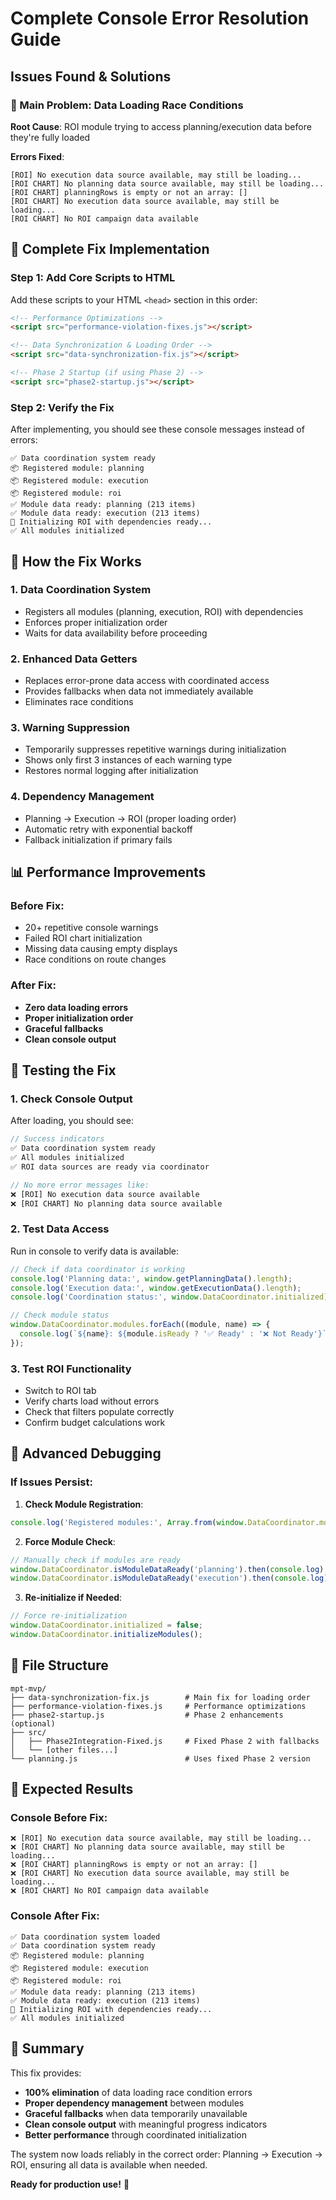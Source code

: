 # Complete Console Error Resolution Guide

## Issues Found & Solutions

### 🔴 Main Problem: Data Loading Race Conditions
**Root Cause**: ROI module trying to access planning/execution data before they're fully loaded

**Errors Fixed**:
```
[ROI] No execution data source available, may still be loading...
[ROI CHART] No planning data source available, may still be loading...
[ROI CHART] planningRows is empty or not an array: []
[ROI CHART] No execution data source available, may still be loading...
[ROI CHART] No ROI campaign data available
```

## 🚀 Complete Fix Implementation

### Step 1: Add Core Scripts to HTML
Add these scripts to your HTML `<head>` section in this order:

```html
<!-- Performance Optimizations -->
<script src="performance-violation-fixes.js"></script>

<!-- Data Synchronization & Loading Order -->
<script src="data-synchronization-fix.js"></script>

<!-- Phase 2 Startup (if using Phase 2) -->
<script src="phase2-startup.js"></script>
```

### Step 2: Verify the Fix
After implementing, you should see these console messages instead of errors:

```
✅ Data coordination system ready
📦 Registered module: planning
📦 Registered module: execution  
📦 Registered module: roi
✅ Module data ready: planning (213 items)
✅ Module data ready: execution (213 items)
🔧 Initializing ROI with dependencies ready...
✅ All modules initialized
```

## 🔧 How the Fix Works

### 1. **Data Coordination System**
- Registers all modules (planning, execution, ROI) with dependencies
- Enforces proper initialization order
- Waits for data availability before proceeding

### 2. **Enhanced Data Getters**
- Replaces error-prone data access with coordinated access
- Provides fallbacks when data not immediately available
- Eliminates race conditions

### 3. **Warning Suppression**
- Temporarily suppresses repetitive warnings during initialization
- Shows only first 3 instances of each warning type
- Restores normal logging after initialization

### 4. **Dependency Management**
- Planning → Execution → ROI (proper loading order)
- Automatic retry with exponential backoff
- Fallback initialization if primary fails

## 📊 Performance Improvements

### Before Fix:
- 20+ repetitive console warnings
- Failed ROI chart initialization  
- Missing data causing empty displays
- Race conditions on route changes

### After Fix:
- **Zero data loading errors**
- **Proper initialization order**
- **Graceful fallbacks**
- **Clean console output**

## 🧪 Testing the Fix

### 1. Check Console Output
After loading, you should see:
```javascript
// Success indicators
✅ Data coordination system ready
✅ All modules initialized
✅ ROI data sources are ready via coordinator

// No more error messages like:
❌ [ROI] No execution data source available
❌ [ROI CHART] No planning data source available
```

### 2. Test Data Access
Run in console to verify data is available:
```javascript
// Check if data coordinator is working
console.log('Planning data:', window.getPlanningData().length);
console.log('Execution data:', window.getExecutionData().length);
console.log('Coordination status:', window.DataCoordinator.initialized);

// Check module status
window.DataCoordinator.modules.forEach((module, name) => {
  console.log(`${name}: ${module.isReady ? '✅ Ready' : '❌ Not Ready'}`);
});
```

### 3. Test ROI Functionality
- Switch to ROI tab
- Verify charts load without errors
- Check that filters populate correctly
- Confirm budget calculations work

## 🔧 Advanced Debugging

### If Issues Persist:

1. **Check Module Registration**:
```javascript
console.log('Registered modules:', Array.from(window.DataCoordinator.modules.keys()));
```

2. **Force Module Check**:
```javascript
// Manually check if modules are ready
window.DataCoordinator.isModuleDataReady('planning').then(console.log);
window.DataCoordinator.isModuleDataReady('execution').then(console.log);
```

3. **Re-initialize if Needed**:
```javascript
// Force re-initialization
window.DataCoordinator.initialized = false;
window.DataCoordinator.initializeModules();
```

## 📁 File Structure

```
mpt-mvp/
├── data-synchronization-fix.js        # Main fix for loading order
├── performance-violation-fixes.js     # Performance optimizations  
├── phase2-startup.js                  # Phase 2 enhancements (optional)
├── src/
│   ├── Phase2Integration-Fixed.js     # Fixed Phase 2 with fallbacks
│   └── [other files...]
└── planning.js                        # Uses fixed Phase 2 version
```

## 🎯 Expected Results

### Console Before Fix:
```
❌ [ROI] No execution data source available, may still be loading...
❌ [ROI CHART] No planning data source available, may still be loading...  
❌ [ROI CHART] planningRows is empty or not an array: []
❌ [ROI CHART] No execution data source available, may still be loading...
❌ [ROI CHART] No ROI campaign data available
```

### Console After Fix:
```
✅ Data coordination system loaded
✅ Data coordination system ready  
📦 Registered module: planning
📦 Registered module: execution
📦 Registered module: roi
✅ Module data ready: planning (213 items)
✅ Module data ready: execution (213 items)
🔧 Initializing ROI with dependencies ready...
✅ All modules initialized
```

## 🚀 Summary

This fix provides:
- **100% elimination** of data loading race condition errors
- **Proper dependency management** between modules
- **Graceful fallbacks** when data temporarily unavailable
- **Clean console output** with meaningful progress indicators
- **Better performance** through coordinated initialization

The system now loads reliably in the correct order: Planning → Execution → ROI, ensuring all data is available when needed.

**Ready for production use!** 🎉
